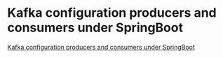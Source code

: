 # Kafka configuration producers and consumers under SpringBoot
[Kafka configuration producers and consumers under SpringBoot](https://aiwithcloud.com/2022/09/16/kafka_configuration_producers_and_consumers_under_springboot/)